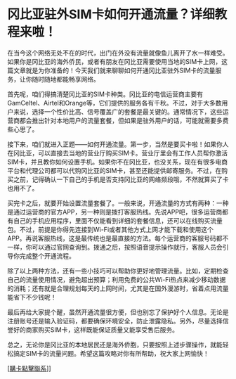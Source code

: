 # 冈比亚驻外SIM卡如何开通流量？详细教程来啦！

在当今这个网络无处不在的时代，出门在外没有流量就像鱼儿离开了水一样难受。如果你是冈比亚的海外侨民，或者有朋友在冈比亚需要使用当地的SIM卡上网，这篇文章就是为你准备的！今天我们就来聊聊如何开通冈比亚驻外SIM卡的流量服务，让你随时随地都能畅享网络。

首先呢，咱们得搞清楚冈比亚的SIM卡种类。冈比亚的电信运营商主要有GamCeltel、Airtel和Orange等，它们提供的服务各有千秋。不过，对于大多数用户来说，选择一个性价比高、信号覆盖广的套餐是最关键的。通常情况下，这些运营商都会推出针对本地用户的流量套餐，但如果是驻外用户的话，可能就需要多费些心思了。

接下来，咱们就进入正题——如何开通流量。第一步，当然是要买卡啦！如果你人在冈比亚，可以直接去当地的营业厅购买SIM卡。营业厅里会有工作人员帮你激活SIM卡，并且教你如何设置手机。如果你不在冈比亚，也没关系，现在有很多电商平台和代理公司都可以代购冈比亚的SIM卡，甚至还能提供邮寄服务。不过，在购买之前，记得确认一下自己的手机是否支持冈比亚的网络频段哦，不然就算买了卡也用不了。

买完卡之后，就要开始设置流量套餐了。一般来说，开通流量的方式有两种：一种是通过运营商的官方APP，另一种则是拨打客服热线。先说APP吧，很多运营商都有自己的手机应用程序，里面不仅能看到详细的套餐信息，还可以在线购买流量包。不过，前提是你得先连接到Wi-Fi或者其他方式上网才能下载和使用这个APP。再说客服热线，这是最传统也是最直接的方法。每个运营商的客服号码都不一样，你可以通过官网查询到。拨通之后，按照语音提示操作就行，客服人员会引导你完成整个开通流程。

除了以上两种方法，还有一些小技巧可以帮助你更好地管理流量。比如，定期检查自己的流量使用情况，避免超出预算；利用免费的公共Wi-Fi热点来减少移动数据的消耗；还有就是合理规划每天的上网时间，尤其是在国外漫游时，省着点用流量能省下不少钱呢！

最后再给大家提个醒，虽然开通流量很方便，但也别忘了保护好个人信息。无论是注册账号还是输入验证码，都要确保环境安全，防止泄露隐私。另外，尽量选择信誉好的商家购买SIM卡，这样既能保证质量又能享受售后服务。

总之，无论你是冈比亚的本地居民还是海外侨胞，只要按照上述步骤操作，就能轻松搞定SIM卡的流量问题。希望这篇攻略对你有所帮助，祝大家上网愉快！

[[購卡點擊聯系](https://t.me/s/esim1088)]]